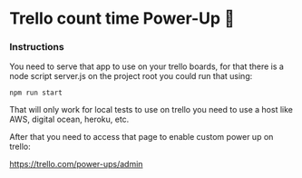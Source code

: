 # Trello count time Power-Up 🚀

### Instructions

You need to serve that app to use on your trello boards, for that there is a node script server.js on the project root you could run that using:

```
npm run start
``` 

That will only work for local tests to use on trello you need to use a host like AWS, digital ocean, heroku, etc.

After that you need to access that page to enable custom power up on trello:

https://trello.com/power-ups/admin
